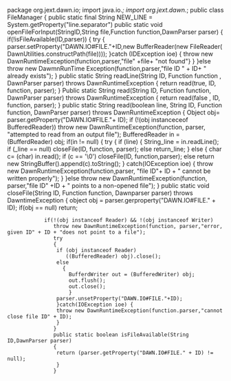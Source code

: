package org.jext.dawn.io;
import java.io.*;
import org.jext.dawn.*;
public class FileManager
{
 public static final String NEW_LINE = System.getProperty("line.separator")
 public static void openFileForInput(StringID,String file,Function function,DawnParser parser)
 {
  if(!isFileAvailable(ID,parser))
  {
   try
   {
     parser.setProperty("DAWN.IO#FILE."+ID,new BufferReader(new FileReader( 
                         DawnUtilities.constructPath(file))));
     }catch (IDException ioe) { 
     throw new DawnRuntimeException(function,parser,"file" +file+ "not found"}
     }
    }else
    throw new DawmnRunTime Exception(function,parser,"file ID " + ID+ " already exists");
    }
    public static String readLine(String ID, Function function , DawnParser parser) throws DawnRuntimeException
    {
    return read(true, ID, function, parser);
    }
    Public static String read(String ID, Function function, DawnParser parser) throws DawnRuntimeException
    { 
     return read(false , ID, function, parser);
     }
     public static String read(boolean line, String ID, Function function, DawnParser parser) throws DawnRuntimeException
     {
       Object obj= parser.getProperty("DAWN.IO#FILE."+ ID);
       if (!(obj instanceceof BufferedReader))
          throw new DawnRuntimeException(function, parser, "attempted to read from an output file");
       BufferedReader in = (BufferdReader) obj;
       if(in != null)
       {
        try
        {
         if (line)
         {
         String_line = in.readLine();
         if (_line == null)
              closeFile(ID, function, parser);
            else
              return_line;
          } else {
            char c= (char) in.read();
            if (c == '\0')
              closeFile(ID, function,parser);
            else
              return new StringBuffer().append(c).toString();
              }
              catch(IOException ioe) {
              throw  new DawnRuntimeException(function,parser, "file ID"+ ID + " cannot be written properly");
              }
              }else
               throw new DawnRuntimeException(function, parser,"file ID" +ID + " points to a non-opened file");
               }
               public static void closeFile(String ID, Function function, Dawnparser parser) throws DawntimeException
               {
                object obj = parser.gerproperty("DAWN.IO#FILE." + ID);
                if(obj == null)
                 return;
                
                if(!(obj instanceof Reader) && !(obj instanceof Writer)
                   throw new DawnRuntimeException(function, parser,"error, given ID" + ID + "does not point to a file");
                   try
                   {
                    if (obj instanceof Reader)
                       ((BufferedReader) obj).close();
                    else
                      { 
                        BufferdWriter out = (BufferedWriter) obj;
                        out.flush();
                        out.close();
                        }
                    parser.unsetProperty("DAWN.IO#FILE."+ID);
                    }catch(IOException ioe) {
                    throw new DawnRuntimeException(function.parser,"cannot close file ID" + ID);
                    }
                   }
                   public static boolean isFileAvailable(String ID,DawnParser parser)
                   {
                    return (parser.getProperty("DAWN.IO#FILE." + ID) != null);
                    }
                   }
                        
       
          
        
  
    
